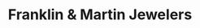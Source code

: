 ---
title: "Franklin & Martin Jewelers"
url: /greenwood-village/franklin-and-martin-jewelers/
shop: jewelry
---